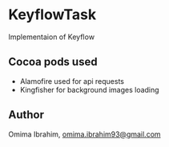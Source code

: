 # KeyflowTask

Implementaion of Keyflow

## Cocoa pods used
- Alamofire 
used for api requests
- Kingfisher
for background images loading


## Author

Omima Ibrahim, omima.ibrahim93@gmail.com
